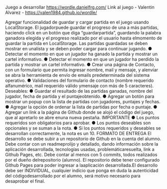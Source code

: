 Juego a desarrollar
https://wordle.danielfrg.com/
Link al juego - Valentin Alvarez - https://valen1984.github.io/wordle/

Agregar funcionalidad de guardar y cargar partida en el juego usando LocalStorage. El jugadorpuede guardar el progreso de una a más partidas, haciendo click en un botón que diga “guardarpartida”, guardando la palabra ganadora elegida y el progreso realizado por el usuario hasta elmomento de guardar la partida en LocalStorage. Las partidas guardadas se deben mostrar en unalista y se deben poder cargar para continuar jugando.
● Detectar el momento en que un jugador ha ganado la partida y mostrar un cartel informativo.
● Detectar el momento en que un jugador ha perdido la partida y mostrar un cartel informativo.
● Crear una página de Contacto, con un formulario que permita ingresar nombre, mail y mensaje, y alenviar se abra la herramienta de envío de emails predeterminada del sistema operativo.
● Validaciones del formulario de contacto (nombre requerido alfanumérico, mail requerido válido ymensaje con más de 5 caracteres).
Deseables:
● Guardar el resultado de las partidas ganadas, nombre del jugador, fecha de partida y el puntajeobtenido.
● Agregar un botón para mostrar un popup con la lista de partidas con jugadores, puntajes y fechas.
● Agregar la opción de ordenar la lista de partidas por fecha o puntaje.
● Agregar un link a la página de Github donde se alojó el código del juego, que al apretarlo se abre enuna nueva pestaña.
IMPORTANTE
● Los puntos requeridos son obligatorios para aprobar.
● Los puntos deseables son opcionales y se suman a la nota.
● Si los puntos requeridos y deseables se desarrollan correctamente, la nota es un 10.
FORMATO DE ENTREGA
El desarrollo se debe subir a un repositorio de Github en la cuenta del alumno. Debe contar con un readmeprolijo y detallado, dando información sobre la aplicación desarrollada, tecnologías usadas, problemáticaresuelta, link a Github Pages, etc. Debe contar al menos con 5 commits, todos realizados por el dueño delrepositorio (alumno). El repositorio debe tener configurado Github Pages para poder ingresar a laaplicación desarrollada.El desarrollo debe ser INDIVIDUAL, cualquier indicio que ponga en duda la autenticidad del códigodesarrollado por el alumno, será motivo necesario para desaprobar el final.
